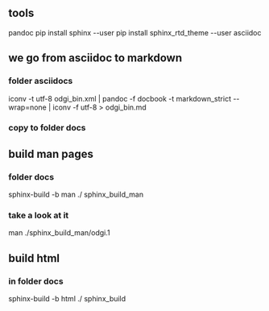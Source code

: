 ## tools
pandoc
pip install sphinx --user
pip install sphinx_rtd_theme --user
asciidoc

## we go from asciidoc to markdown
### folder asciidocs
iconv -t utf-8 odgi_bin.xml | pandoc -f docbook -t markdown_strict --wrap=none | iconv -f utf-8 > odgi_bin.md
### copy to folder docs

## build man pages
### folder docs
sphinx-build -b man ./ sphinx_build_man
### take a look at it
man ./sphinx_build_man/odgi.1

## build html
### in folder docs
sphinx-build -b html ./ sphinx_build
